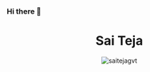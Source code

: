 ### Hi there 👋

<h1 align="center">Sai Teja</h1>
<p align="center"> <img src="https://komarev.com/ghpvc/?username=saitejagvt&label=Profile%20views&color=23db14&style=flat" alt="saitejagvt" /> </p>

<script src="https://tryhackme.com/badge/640394"></script>

<!--
**saitejagvt/SaiTejaGvt** is a ✨ _special_ ✨ repository because its `README.md` (this file) appears on your GitHub profile.

Here are some ideas to get you started:

- 🔭 I’m currently working on ...
- 🌱 I’m currently learning ...
- 👯 I’m looking to collaborate on ...
- 🤔 I’m looking for help with ...
- 💬 Ask me about ...
- 📫 How to reach me: ...
- 😄 Pronouns: ...
- ⚡ Fun fact: ...
-->
